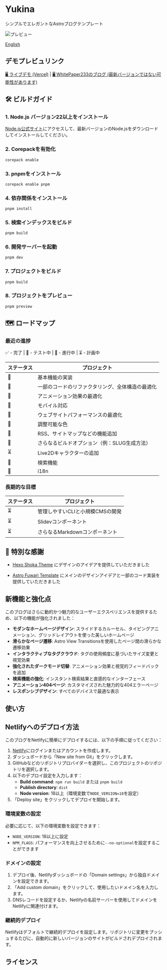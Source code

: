 # Yukina

シンプルでエレガントなAstroブログテンプレート

![プレビュー](https://s2.loli.net/2025/01/26/S4URrsj9TFgOKAp.webp)

[English](https://github.com/WhitePaper233/yukina/blob/main/README.md)

## デモプレビュリンク

[🖥️ ライブデモ (Vercel)](https://yukina-blog.vercel.app) |
[🖥️ WhitePaper233のブログ (最新バージョンではない可能性があります)](https://whitepaper233.top/)

## 🛠️ ビルドガイド

### 1. Node.js バージョン22以上をインストール

[Node.js公式サイト](https://nodejs.org/)にアクセスして、最新バージョンのNode.jsをダウンロードしてインストールしてください。

### 2. Corepackを有効化

```bash
corepack enable
```

### 3. pnpmをインストール

```bash
corepack enable pnpm
```

### 4. 依存関係をインストール

```bash
pnpm install
```

### 5. 検索インデックスをビルド

```bash
pnpm build
```

### 6. 開発サーバーを起動

```bash
pnpm dev
```

### 7. プロジェクトをビルド

```bash
pnpm build
```

### 8. プロジェクトをプレビュー

```bash
pnpm preview
```

## 🗺️ ロードマップ

### 最近の進捗

✅ - 完了 | 🧪 - テスト中 | 🚧 - 進行中 | ⏳ - 計画中

| ステータス | プロジェクト                                         |
| ---------- | ---------------------------------------------------- |
| 🧪         | 基本機能の実装                                       |
| 🧪         | 一部のコードのリファクタリング、全体構造の最適化     |
| 🧪         | アニメーション効果の最適化                           |
| 🧪         | モバイル対応                                         |
| 🚧         | ウェブサイトパフォーマンスの最適化                   |
| 🧪         | 調整可能な色                                         |
| 🧪         | RSS、サイトマップなどの機能追加                      |
| 🧪         | さらなるビルドオプション（例：SLUG生成方法）         |
| ⏳         | Live2Dキャラクターの追加                              |
| 🧪         | 検索機能                                             |
| 🧪         | i18n                                                 |

### 長期的な目標

| ステータス | プロジェクト                                        |
| ---------- | --------------------------------------------------- |
| ⏳         | 管理しやすいCLIと小規模CMSの開発                    |
| ⏳         | Slidevコンポーネント                                 |
| ⏳         | さらなるMarkdownコンポーネント                      |

## 🙏 特別な感謝

- [Hexo Shoka Theme](https://github.com/amehime/hexo-theme-shoka) にデザインのアイデアを提供していただきました

- [Astro Fuwari Template](https://github.com/saicaca/fuwari) にメインのデザインアイデアと一部のコード実装を提供していただきました

## 新機能と強化点

このブログはさらに動的かつ魅力的なユーザーエクスペリエンスを提供するため、以下の機能が強化されました：

- **モダンなホームページデザイン**: スライドするカルーセル、タイピングアニメーション、グリッドレイアウトを使った美しいホームページ
- **滑らかなページ遷移**: Astro View Transitionsを使用したページ間の滑らかな遷移効果
- **インタラクティブなタグクラウド**: タグの使用頻度に基づいたサイズ変更と視覚効果
- **強化されたダークモード切替**: アニメーション効果と視覚的フィードバックを追加
- **検索機能の強化**: インスタント検索結果と直感的なインターフェース
- **アニメーション404ページ**: カスタマイズされた魅力的な404エラーページ
- **レスポンシブデザイン**: すべてのデバイスで最適な表示

## 使い方

## Netlifyへのデプロイ方法

このブログをNetlifyに簡単にデプロイするには、以下の手順に従ってください：

1. [Netlify](https://app.netlify.com/)にログインまたはアカウントを作成します。
2. ダッシュボードから「New site from Git」をクリックします。
3. GitHubなどのリポジトリプロバイダーを選択し、このプロジェクトのリポジトリを選択します。
4. 以下のデプロイ設定を入力します：
   - **Build command**: `npm run build` または `pnpm build`
   - **Publish directory**: `dist`
   - **Node version**: 18以上（環境変数で`NODE_VERSION=18`を設定）
5. 「Deploy site」をクリックしてデプロイを開始します。

### 環境変数の設定

必要に応じて、以下の環境変数を設定できます：

- `NODE_VERSION`: 18以上に設定
- `NPM_FLAGS`: パフォーマンスを向上させるために`--no-optional`を設定することができます

### ドメインの設定

1. デプロイ後、Netlifyダッシュボードの「Domain settings」から独自ドメインを設定できます。
2. 「Add custom domain」をクリックして、使用したいドメイン名を入力します。
3. DNSレコードを設定するか、Netlifyの名前サーバーを使用してドメインをNetlifyに関連付けます。

### 継続的デプロイ

Netlifyはデフォルトで継続的デプロイを設定します。リポジトリに変更をプッシュするたびに、自動的に新しいバージョンのサイトがビルドされデプロイされます。

## ライセンス